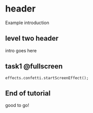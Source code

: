 # header

Example introduction

## level two header

intro goes here

## task1 @fullscreen

```blocks
effects.confetti.startScreenEffect();
```

## End of tutorial

good to go!